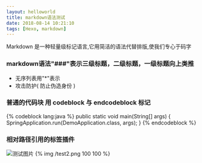 ```yaml
---
layout: helloworld
title: markdown语法测试
date: 2018-08-14 10:21:10
tags: [Hexo, markdown]
---
```

Markdown 是一种轻量级标记语言,它用简洁的语法代替排版,使我们专心于码字
<!--more-->
### markdown语法"###"表示三级标题，二级标题，一级标题向上类推
* 无序列表用"*"表示
* 攻击防护( 防止伪造身份 )

###  普通的代码块 用 codeblock 与 endcodeblock 标记
{% codeblock lang:java %}
public static void main(String[] args) {
    SpringApplication.run(DemoApplication.class, args);
}
{% endcodeblock %}


### 相对路径引用的标签插件
![测试图片](test1.jpg)
{% img /test2.png 100 100 %}
